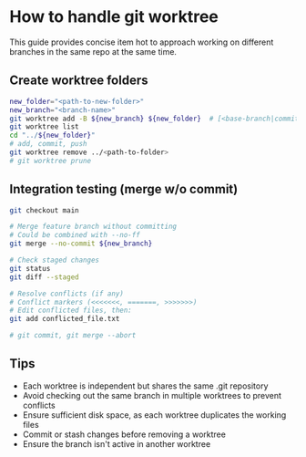 # How to handle git worktree

This guide provides concise item  hot to approach working on different branches in the same repo at the same time.

## Create worktree folders

```sh
new_folder="<path-to-new-folder>"
new_branch="<branch-name>"
git worktree add -B ${new_branch} ${new_folder}  # [<base-branch|commit-ish>]
git worktree list
cd "../${new_folder}"
# add, commit, push
git worktree remove ../<path-to-folder>
# git worktree prune
```

## Integration testing (merge w/o commit)

```sh
git checkout main

# Merge feature branch without committing
# Could be combined with --no-ff
git merge --no-commit ${new_branch}

# Check staged changes
git status
git diff --staged

# Resolve conflicts (if any)
# Conflict markers (<<<<<<<, =======, >>>>>>>)
# Edit conflicted files, then: 
git add conflicted_file.txt

# git commit, git merge --abort
```

## Tips

- Each worktree is independent but shares the same .git repository
- Avoid checking out the same branch in multiple worktrees to prevent conflicts
- Ensure sufficient disk space, as each worktree duplicates the working files
- Commit or stash changes before removing a worktree
- Ensure the branch isn't active in another worktree
